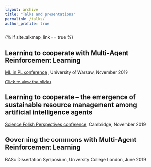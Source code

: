 ```yaml
---
layout: archive
title: "Talks and presentations"
permalink: /talks/
author_profile: true
---
```


{% if site.talkmap_link == true %}


## Learning to cooperate with Multi-Agent Reinforcement Learning
[ML in PL conference](https://conference.mlinpl.org/) , University of Warsaw, November 2019

[Click to view the slides](https://macwiatrak.github.io/files/talk_ml_in_pl_2019_maciej_wiatrak.pdf)

<!-- <embed src="https://macwiatrak.github.io/files/talk_ml_in_pl_2019_maciej_wiatrak.pdf" width="650" height="1800" type='presentation/pdf'> -->


## Learning to cooperate – the emergence of sustainable resource management among artificial intelligence agents
[Science Polish Perspectives conference](https://poloniumfoundation.org/sppcam2019), Cambridge, November 2019


## Governing the commons with Multi-Agent Reinforcement Learning
BASc Dissertation Symposium, University College London, June 2019

